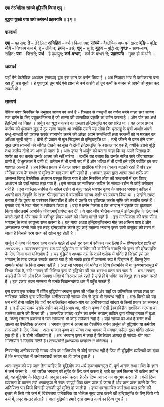 #### एषा तेऽभिहिता सांख्ये बुद्धिर्योगे त्विमां शृणु ।
#### बुद्ध्या युक्तो यया पार्थ कर्मबन्धं प्रहास्यसि ॥ ३९ ॥

### शब्दार्थ

**एषा** – यह सब; **ते** – तेरे लिए; **अभिहिता** – वर्णन  किया गया; **सांख्ये** – वैश्लेषिक अध्ययन द्वारा; **बुद्धिः** – बुद्धि; **योगे** – निष्काम कर्म में; **तु** – लेकिन; **इमाम्** – इसे; **शृणु** – सुनो; **बुद्धया** – बुद्धि  से; **युक्तः** – साथ-साथ, सहित; **यया** – जिससे; **पार्थ** – हे पृथापुत्र; **कर्म-बन्धम्** – कर्म के बन्धन से; **प्रहास्यसि** – मुक्त हो जाओगे ।

### भावार्थ

यहाँ मैंने वैश्लेषिक अध्ययन (सांख्य) द्वारा इस ज्ञान का वर्णन किया है । अब निष्काम भाव से कर्म करना बता रहा हूँ, उसे सुनो । हे पृथापुत्र! तुम यदि ऐसे ज्ञान से कर्म करोगे तो तुम कर्मों के बन्धन से अपने को मुक्त कर सकते हो ।

### तात्पर्य

वैदिक कोश निरुक्ति के अनुसार सांख्य का अर्थ है - विस्तार से वस्तुओं का वर्णन करने वाला तथा सांख्य उस दर्शन के लिए प्रयुक्त मिलता है जो आत्मा की वास्तविक प्रकृति का वर्णन करता है । और योग का अर्थ हैइन्द्रियों का निग्रह । अर्जुन का युद्ध न करने का प्रस्ताव इन्द्रियतृप्ति पर आधारित था । वह अपने प्रधान कर्तव्य को भुलाकर युद्ध से दूर रहना चाहता था क्योंकि उसने यह सोचा कि धृतराष्ट्र के पुत्रों अर्थात् अपने बन्धु-बान्धवों को परास्त करके राज्यभोग करने की अपेक्षा अपने सम्बन्धियों तथा स्वजनों को न मारकर वह अधिक सुखी रहेगा । दोनों ही प्रकार से मूल सिद्धान्त तो इन्द्रियतृप्ति था । उन्हें जीतने से प्राप्त होने वाला सुख तथा स्वजनों को जीवित देखने का सुख ये दोनों इन्द्रियतृप्ति के धरातल पर एक हैं, क्योंकि इससे बुद्धि तथा कर्तव्य दोनों का अन्त हो जाता है । अतः कृष्ण ने अर्जुन को बताना चाहा कि वह अपने पितामह के शरीर का वध करके उनके आत्मा को नहीं मारेगा । उन्होंने यह बताया कि उनके सहित सारे जीव शाश्वत प्राणी हैं, वे भूतकाल में प्राणी थे, वर्तमान में भी प्राणी रूप में हैं और भविष्य में भी प्राणी बने रहेंगे क्योंकि हम सब शाश्वत आत्मा हैं । हम विभिन्न प्रकार से केवल अपना शारीरिक परिधान (वस्त्र) बदलते रहते हैं और इस भौतिक वस्त्र के बन्धन से मुक्ति के बाद सत्ता बनी रहती है । भगवान् कृष्ण द्वारा आत्मा तथा शरीर का अत्यन्त विशद् वैश्लेषिक अध्ययन प्रस्तुत किया गया है और निरुक्ति कोश की शब्दावली में इस विशद् अध्ययन को यहाँ सांख्य कहा गया है । इस सांख्य का नास्तिक-कपिल के सांख्य-दर्शन से कोई सरोकार नहीं है । इस नास्तिक-कपिल के सांख्य दर्शन से बहुत पहले भगवान् कृष्ण के अवतार भगवान् कपिल ने अपनी माता देवहूति के समक्ष श्रीमद्भागवत में वास्तविक सांख्य-दर्शन पर प्रवचन किया था । उन्होंने स्पष्ट बताया है कि पुरुष या परमेश्वर क्रियाशील हैं और वे प्रकृति पर दृष्टिपात करके सृष्टि की उत्पत्ति करते हैं । इसको वेदों ने तथा गीता ने स्वीकार किया है । वेदों में वर्णन मिलता है कि भगवान् ने प्रकृति पर दृष्टिपात किया और उसमें आणविक जीवात्माएँ प्रविष्ट कर दीं । ये सारे जीव भौतिक-जगत् में इन्द्रियतृप्ति के लिए कर्म करते रहते हैं और माया के वशीभूत होकर अपने को भोक्ता मानते रहते हैं । इस मानसिकता की चरम सीमा भगवान् के साथ सायुज्य प्राप्त करना है । यह माया अथवा इन्द्रियतृप्तिजन्य मोह का अन्तिम पाश है और अनेकानेक जन्मों तक इस तरह इन्द्रियतृप्ति करते हुए कोई महात्मा भगवान् कृष्ण यानी वासुदेव की शरण में जाता है जिससे परम सत्य की खोज पूरी होती है ।

अर्जुन ने कृष्ण की शरण ग्रहण करके पहले ही उन्हें गुरु रूप में स्वीकार कर लिया है – *शिष्यस्तेऽहं शाधि मां त्वां प्रपन्नम्* । फलस्वरूप कृष्ण अब उसे बुद्धियोग या कर्मयोग की कार्यविधि बताएँगे जो कृष्ण की इन्द्रियतृप्ति के लिए किया गया भक्तियोग है । यह बुद्धियोग अध्याय दस के दसवें श्लोक में वर्णित है जिसमें इसे उन भगवान् के साथ प्रत्यक्ष सम्पर्क बताया गया है जो सबके हृदय में परमात्मा रूप में विद्यमान हैं, किन्तु ऐसा सम्पर्क भक्ति के बिना सम्भव नहीं है । अतः जो भगवान् की भक्ति या दिव्य प्रेमाभक्ति में या कृष्णभावनामृत में स्थित होता है, वही भगवान् की विशिष्ट कृपा से बुद्धियोग की यह अवस्था प्राप्त कर पाता है । अतः भगवान् कहते हैं कि जो लोग दिव्य प्रेमवश भक्ति में निरन्तर लगे रहते हैं उन्हें ही वे भक्ति का विशुद्ध ज्ञान प्रदान करते हैं । इस प्रकार भक्त सरलता से उनके चिदानन्दमय धाम में पहुँच सकते हैं ।

इस प्रकार इस श्लोक में वर्णित बुद्धियोग भगवान् कृष्ण की भक्ति है और यहाँ पर उल्लिखित सांख्य शब्द का नास्तिक-कपिल द्वारा प्रतिपादित अनीश्वरवादी सांख्य-योग से कुछ भी सम्बन्ध नहीं है । अतः किसी को यह भ्रम नहीं होना चाहिए कि यहाँ पर उल्लिखित सांख्य-योग का अनीश्वरवादी सांख्य से किसी प्रकार का सम्बन्ध है । न ही उस समय उसके दर्शन का कोई प्रभाव था, और न कृष्ण ने ऐसी ईश्वरविहीन दार्शनिक कल्पना का उल्लेख करने की चिन्ता की । वास्तविक सांख्य-दर्शन का वर्णन भगवान् कपिल द्वारा श्रीमद्भागवत में हुआ है, किन्तु वर्तमान प्रकरणों में उस सांख्य से भी कोई सरोकार नहीं है । यहाँ सांख्य का अर्थ है शरीर तथा आत्मा का वैश्लेषिक अध्ययन । भगवान् कृष्ण ने आत्मा का वैश्लेषिक वर्णन अर्जुन को बुद्धियोग या कर्मयोग तक लाने के लिए किया । अतः भगवान् कृष्ण का सांख्य तथा भागवत में भगवान् कपिल द्वारा वर्णित सांख्य एक ही हैं । ये दोनों भक्तियोग हैं । अतः भगवान् कृष्ण ने कहा है कि केवल अल्पज्ञ ही सांख्य-योग तथा भक्तियोग में भेदभाव मानते हैं (*सांख्ययोगौ पृथग्बालाः प्रवदन्ति न पण्डिताः*) ।

निस्सन्देह अनीश्वरवादी सांख्य-योग का भक्तियोग से कोई सम्बन्ध नहीं है फिर भी बुद्धिहीन व्यक्तियों का दावा है कि भगवद्गीता में अनीश्वरवादी सांख्य का ही वर्णन हुआ है ।

अतः मनुष्य को यह जान लेना चाहिए कि बुद्धियोग का अर्थ कृष्णभावनामृत में, पूर्ण आनन्द तथा भक्ति के ज्ञान में कर्म करना है । जो व्यक्ति भगवान् की तुष्टि के लिए कर्म करता है, चाहे वह कर्म कितना भी कठिन क्यों न हो, वह बुद्धियोग के सिद्धान्त के अनुसार कार्य करता है और दिव्य आनन्द का अनुभव करता है । ऐसी दिव्य व्यस्तता के कारण उसे भगवत्कृपा से स्वतः सम्पूर्ण दिव्य ज्ञान प्राप्त हो जाता है और ज्ञान प्राप्त करने के लिए अतिरिक्त श्रम किये बिना ही उसकी पूर्ण मुक्ति हो जाती है । कृष्णभावनाभावित कर्म तथा फल प्राप्ति की इच्छा से किये गये कर्म में, विशेषतया पारिवारिक या भौतिक सुख प्राप्त करने की इन्द्रियतृप्ति के लिए किये गये कर्म में, प्रचुर अन्तर होता है । अतः बुद्धियोग हमारे द्वारा सम्पन्न कार्य का दिव्य गुण है ।
